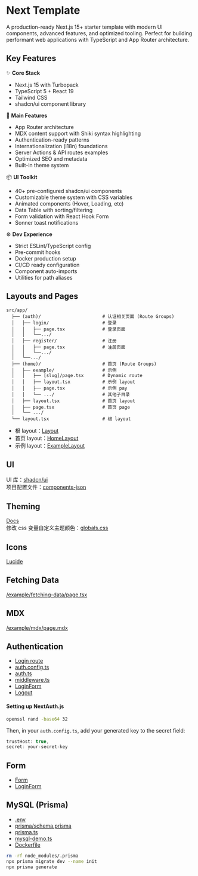 # Next Template

A production-ready Next.js 15+ starter template with modern UI components, advanced features, and optimized tooling. Perfect for building performant web applications with TypeScript and App Router architecture.

## Key Features

✨ **Core Stack**

- Next.js 15 with Turbopack
- TypeScript 5 + React 19
- Tailwind CSS
- shadcn/ui component library

🚀 **Main Features**

- App Router architecture
- MDX content support with Shiki syntax highlighting
- Authentication-ready patterns
- Internationalization (i18n) foundations
- Server Actions & API routes examples
- Optimized SEO and metadata
- Built-in theme system

📦 **UI Toolkit**

- 40+ pre-configured shadcn/ui components
- Customizable theme system with CSS variables
- Animated components (Hover, Loading, etc)
- Data Table with sorting/filtering
- Form validation with React Hook Form
- Sonner toast notifications

⚙️ **Dev Experience**

- Strict ESLint/TypeScript config
- Pre-commit hooks
- Docker production setup
- CI/CD ready configuration
- Component auto-imports
- Utilities for path aliases

## Layouts and Pages

```
src/app/
  ├── (auth)/                       # 认证相关页面 (Route Groups)
  │   ├── login/                    # 登录
  │   │   ├── page.tsx              # 登录页面
  │   │   └──.../
  │   ├── register/                 # 注册
  │   │   ├── page.tsx              # 注册页面
  │   │   └──.../
  │   └──.../
  ├── (home)/        	            # 首页 (Route Groups)
  │   ├── example/                  # 示例
  │   │   ├── [slug]/page.tsx       # Dynamic route
  │   │   ├── layout.tsx            # 示例 layout
  │   │   ├── page.tsx              # 示例 pay
  │   │   └── .../                  # 其他子目录
  │   ├── layout.tsx                # 首页 layout
  │   ├── page.tsx                  # 首页 page
  │   └── .../
  └── layout.tsx                    # 根 layout
```

- 根 layout：[Layout](./src/app/layout.tsx)
- 首页 layout：[HomeLayout](<./src/app/(home)/layout.tsx>)
- 示例 layout：[ExampleLayout](<./src/app/(home)/example/layout.tsx>)

## UI

UI 库：[shadcn/ui](https://ui.shadcn.com/)  
项目配置文件：[components-json](./components.json)

## Theming

[Docs](https://ui.shadcn.com/docs/theming)  
修改 css 变量自定义主题颜色：[globals.css](./src/app/globals.css)

## Icons

[Lucide](https://lucide.dev/icons/)

## Fetching Data

[/example/fetching-data/page.tsx](<./src/app/(home)/example/fetching-data/page.tsx>)

## MDX

[/example/mdx/page.mdx](<./src/app/(home)/example/mdx/page.mdx>)

## Authentication

- [Login route](<./src/app/(auth)/login/page.tsx>)
- [auth.config.ts](./src/auth.config.ts)
- [auth.ts](./src/auth.ts)
- [middleware.ts](./src/middleware.ts)
- [LoginForm](<./src/app/(auth)/login/LoginForm.tsx>)
- [Logout](<./src/app/(home)/user-button.tsx>)

#### Setting up NextAuth.js

```bash
openssl rand -base64 32
```

Then, in your `auth.config.ts`, add your generated key to the secret field:

```ts
trustHost: true,
secret: your-secret-key
```

## Form
- [Form](./src/app/(home)/example/content/fetching-data/server-actions2.tsx)
- [LoginForm](<./src/app/(auth)/login/LoginForm.tsx>)

## MySQL (Prisma)
- [.env](./.env)
- [prisma/schema.prisma](./prisma/schema.prisma)
- [prisma.ts](./src/lib/prisma.ts)
- [mysql-demo.ts](./src//lib/actions/demo/mysql-demo.ts)
- [Dockerfile](./docker/Dockerfile)
```bash
rm -rf node_modules/.prisma
npx prisma migrate dev --name init
npx prisma generate
```